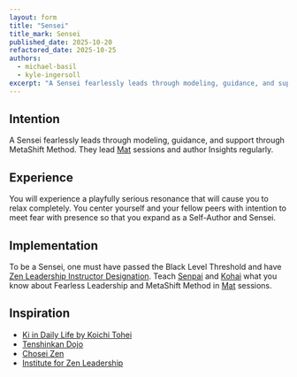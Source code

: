 ```yaml
---
layout: form
title: "Sensei"
title_mark: Sensei
published_date: 2025-10-20
refactored_date: 2025-10-25
authors:
  - michael-basil
  - kyle-ingersoll
excerpt: "A Sensei fearlessly leads through modeling, guidance, and support through MetaShift Method."
---
```


## Intention

A Sensei fearlessly leads through modeling, guidance, and support through MetaShift Method. They lead [Mat](../mat/) sessions and author Insights regularly.

## Experience

You will experience a playfully serious resonance that will cause you to relax completely. You center yourself and your fellow peers with intention to meet fear with presence so that you expand as a Self-Author and Sensei.

## Implementation

To be a Sensei, one must have passed the Black Level Threshold and have [Zen Leadership Instructor Designation](https://zenleader.global/programs/coachinstructor/zlinstructor). Teach [Senpai](../senpai/) and [Kohai](../kohai/) what you know about Fearless Leadership and MetaShift Method in [Mat](../mat/) sessions.

## Inspiration

- [Ki in Daily Life by Koichi Tohei](https://www.amazon.com/Ki-Daily-Life-Koichi-Tohei/dp/4889960716)
- [Tenshinkan Dojo](https://japaneseculturecenter.com/classes/aikido)
- [Chosei Zen](https://www.choseizen.org/)
- [Institute for Zen Leadership](https://zenleader.global)
